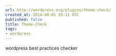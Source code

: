 ```yaml
---
url: http://wordpress.org/plugins/theme-check/
created_at: 2014-08-01 15:11 UTC
published: false
title: Theme-Check
tags:
- wordpress
---
```


wordpress best practices checker
